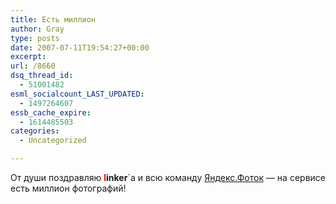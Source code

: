 ```yaml
---
title: Есть миллион
author: Gray
type: posts
date: 2007-07-11T19:54:27+00:00
excerpt:
url: /8660
dsq_thread_id:
  - 51001482
esml_socialcount_LAST_UPDATED:
  - 1497264607
essb_cache_expire:
  - 1614485503
categories:
  - Uncategorized

---
```








От души поздравляю <span style="color:#ff0000;"><strong>l</strong></span>**inker**\`а и всю команду <a href="http://fotki.yandex.ru/" target="_blank">Яндекс.Фоток</a> &#8212; на сервисе есть миллион фотографий!